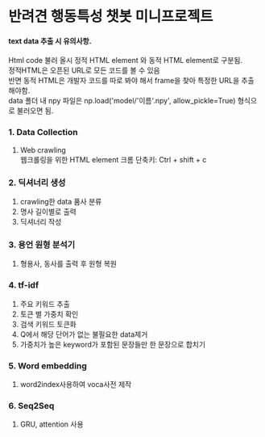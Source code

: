 # 반려견 행동특성 챗봇 미니프로젝트

#### text data 추출 시 유의사항.
Html code 불러 올시 정적 HTML element 와 동적 HTML element로 구분됨. 
<br> 정적HTML은 오픈된 URL로 모든 코드를 볼 수 있음
<br> 반면 동적 HTML은 개발자 코드를 따로 봐야 해서 frame을 찾아 특정한 URL을 추출 해야함.
<br> data 폴더 내 npy 파일은 np.load('model/'이름'.npy', allow_pickle=True) 형식으로 불러오면 됨.

### 1. Data Collection
1. Web crawling
<br> 웹크롤링을 위한 HTML element 크롬 단축키: Ctrl + shift + c

### 2. 딕셔너리 생성
1. crawling한 data 품사 분류
2. 명사 길이별로 출력
3. 딕셔너리 작성


### 3. 용언 원형 분석기
1. 형용사, 동사를 출력 후 원형 복원

### 4. tf-idf
1. 주요 키워드 추출
2. 토큰 별 가중치 확인
3. 검색 키워드 토큰화
4. Q에서 해당 단어가 없는 불필요한 data제거
5. 가중치가 높은 keyword가 포함된 문장들만 한 문장으로 합치기

### 5. Word embedding
1. word2index사용하여 voca사전 제작

### 6. Seq2Seq
1. GRU, attention 사용
